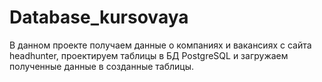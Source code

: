 # Database_kursovaya

В данном проекте получаем данные о компаниях и вакансиях с сайта headhunter, проектируем таблицы в БД PostgreSQL и загружаем полученные данные в созданные таблицы.
